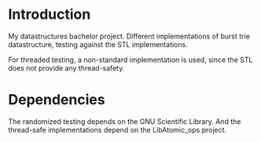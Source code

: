 Introduction
============
My datastructures bachelor project.
Different implementations of burst trie datastructure, testing against the STL implementations.

For threaded testing, a non-standard implementation is used, since the STL does not provide any thread-safety.

Dependencies
============

The randomized testing depends on the GNU Scientific Library.
And the thread-safe implementations depend on the LibAtomic_ops project.


